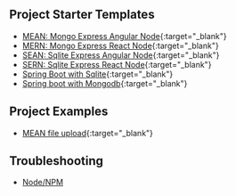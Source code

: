 ## Project Starter Templates

- [MEAN: Mongo Express Angular Node](https://github.com/AmmonK/mean-starter){:target="\_blank"}
- [MERN: Mongo Express React Node](https://github.com/AmmonK/mern-starter){:target="\_blank"}
- [SEAN: Sqlite Express Angular Node](https://github.com/AmmonK/sean-starter){:target="\_blank"}
- [SERN: Sqlite Express React Node](https://github.com/AmmonK/sern-starter){:target="\_blank"}
- [Spring Boot with Sqlite](https://github.com/AmmonK/spring_sqlite){:target="\_blank"}
- [Spring boot with Mongodb](https://github.com/AmmonK/spring_mopngodb){:target="\_blank"}

## Project Examples

- [MEAN file upload](https://github.com/AmmonK/mean-fileupload){:target="\_blank"}

## Troubleshooting

- [Node/NPM](/node_npm)
